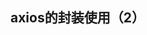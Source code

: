 ## axios的封装使用（2）

<script>
    import axios from 'axios'

    export function request(config, success, failure) {
    const instance = axios.create({
        baseURL: 'http://123.207.32.32:8000',
        timeout: 5000
    })
    instance(config.baseConfig).then(res => {
          config.success(res);
    }).catch(err => {
          config.failure(res);
    })
}

request({
  baseConfig: {

  },
  success:function(res) {

  },
  failure:function(res) {

  }
})
</script>



